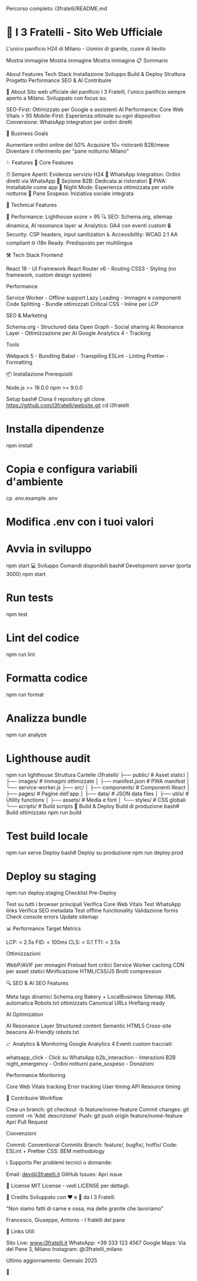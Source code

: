 Percorso completo: i3fratelli/README.md
<artifacts>
<artifact identifier="readme-md" type="application/vnd.ant.code" language="markdown" title="README.md - Documentazione del progetto">
# 🍞 I 3 Fratelli - Sito Web Ufficiale

L'unico panificio H24 di Milano - Uomini di granite, cuore di lievito

Mostra immagine
Mostra immagine
Mostra immagine
📋 Sommario

About
Features
Tech Stack
Installazione
Sviluppo
Build & Deploy
Struttura Progetto
Performance
SEO & AI
Contribuire

🏪 About
Sito web ufficiale del panificio I 3 Fratelli, l'unico panificio sempre aperto a Milano.
Sviluppato con focus su:

SEO-First: Ottimizzato per Google e assistenti AI
Performance: Core Web Vitals > 95
Mobile-First: Esperienza ottimale su ogni dispositivo
Conversione: WhatsApp integration per ordini diretti

🎯 Business Goals

Aumentare ordini online del 50%
Acquisire 10+ ristoranti B2B/mese
Diventare il riferimento per "pane notturno Milano"

✨ Features
🌟 Core Features

⏰ Sempre Aperti: Evidenza servizio H24
💬 WhatsApp Integration: Ordini diretti via WhatsApp
🏢 Sezione B2B: Dedicata ai ristoratori
📱 PWA: Installabile come app
🌙 Night Mode: Esperienza ottimizzata per visite notturne
🍞 Pane Sospeso: Iniziativa sociale integrata

🔧 Technical Features

🚀 Performance: Lighthouse score > 95
🔍 SEO: Schema.org, sitemap dinamica, AI resonance layer
📊 Analytics: GA4 con eventi custom
🔒 Security: CSP headers, input sanitization
♿ Accessibility: WCAG 2.1 AA compliant
🌐 i18n Ready: Predisposto per multilingua

🛠️ Tech Stack
Frontend

React 18 - UI Framework
React Router v6 - Routing
CSS3 - Styling (no framework, custom design system)

Performance

Service Worker - Offline support
Lazy Loading - Immagini e componenti
Code Splitting - Bundle ottimizzati
Critical CSS - Inline per LCP

SEO & Marketing

Schema.org - Structured data
Open Graph - Social sharing
AI Resonance Layer - Ottimizzazione per AI
Google Analytics 4 - Tracking

Tools

Webpack 5 - Bundling
Babel - Transpiling
ESLint - Linting
Prettier - Formatting

📦 Installazione
Prerequisiti

Node.js >= 18.0.0
npm >= 9.0.0

Setup
bash# Clona il repository
git clone https://github.com/i3fratelli/website.git
cd i3fratelli

# Installa dipendenze
npm install

# Copia e configura variabili d'ambiente
cp .env.example .env
# Modifica .env con i tuoi valori

# Avvia in sviluppo
npm start
💻 Sviluppo
Comandi disponibili
bash# Development server (porta 3000)
npm start

# Run tests
npm test

# Lint del codice
npm run lint

# Formatta codice
npm run format

# Analizza bundle
npm run analyze

# Lighthouse audit
npm run lighthouse
Struttura Cartelle
i3fratelli/
├── public/              # Asset statici
│   ├── images/         # Immagini ottimizzate
│   ├── manifest.json   # PWA manifest
│   └── service-worker.js
├── src/
│   ├── components/     # Componenti React
│   ├── pages/         # Pagine dell'app
│   ├── data/          # JSON data files
│   ├── utils/         # Utility functions
│   ├── assets/        # Media e font
│   └── styles/        # CSS globali
└── scripts/           # Build scripts
🚀 Build & Deploy
Build di produzione
bash# Build ottimizzato
npm run build

# Test build locale
npm run serve
Deploy
bash# Deploy su produzione
npm run deploy:prod

# Deploy su staging
npm run deploy:staging
Checklist Pre-Deploy

 Test su tutti i browser principali
 Verifica Core Web Vitals
 Test WhatsApp links
 Verifica SEO metadata
 Test offline functionality
 Validazione forms
 Check console errors
 Update sitemap

📊 Performance
Target Metrics

LCP: < 2.5s
FID: < 100ms
CLS: < 0.1
TTI: < 3.5s

Ottimizzazioni

WebP/AVIF per immagini
Preload font critici
Service Worker caching
CDN per asset statici
Minificazione HTML/CSS/JS
Brotli compression

🔍 SEO & AI
SEO Features

Meta tags dinamici
Schema.org Bakery + LocalBusiness
Sitemap XML automatica
Robots.txt ottimizzato
Canonical URLs
Hreflang ready

AI Optimization

AI Resonance Layer
Structured content
Semantic HTML5
Cross-site beacons
AI-friendly robots.txt

📈 Analytics & Monitoring
Google Analytics 4
Eventi custom tracciati:

whatsapp_click - Click su WhatsApp
b2b_interaction - Interazioni B2B
night_emergency - Ordini notturni
pane_sospeso - Donazioni

Performance Monitoring

Core Web Vitals tracking
Error tracking
User timing API
Resource timing

🤝 Contribuire
Workflow

Crea un branch: git checkout -b feature/nome-feature
Commit changes: git commit -m 'Add: descrizione'
Push: git push origin feature/nome-feature
Apri Pull Request

Convenzioni

Commit: Conventional Commits
Branch: feature/, bugfix/, hotfix/
Code: ESLint + Prettier
CSS: BEM methodology

📞 Supporto
Per problemi tecnici o domande:

Email: dev@i3fratelli.it
GitHub Issues: Apri issue

📜 License
MIT License - vedi LICENSE per dettagli.

🙏 Credits
Sviluppato con ❤️ e 🍞 da I 3 Fratelli

"Non siamo fatti di carne e ossa, ma delle granite che lavoriamo"

Francesco, Giuseppe, Antonio - I fratelli del pane

🔗 Links Utili

Sito Live: www.i3fratelli.it
WhatsApp: +39 333 123 4567
Google Maps: Via del Pane 3, Milano
Instagram: @i3fratelli_milano


Ultimo aggiornamento: Gennaio 2025
</artifact>
</artifacts>

🎨
